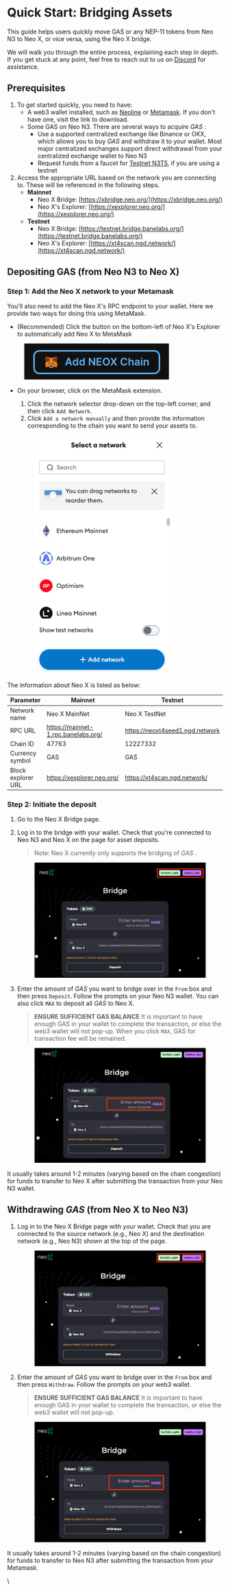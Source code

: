 # Quick Start: Bridging Assets

This guide helps users quickly move GAS or any NEP-11 tokens from Neo N3 to Neo X, or vice versa, using the Neo X bridge.

We will walk you through the entire process, explaining each step in depth. If you get stuck at any point, feel free to reach out to us on [Discord](https://discord.gg/neosmarteconomy) for assistance.

## Prerequisites

1. To get started quickly, you need to have:
   * A web3 wallet installed, such as [Neoline](https://neoline.io/en/) or [Metamask](https://metamask.io/download/). If you don't have one, visit the link to download.
   * Some GAS on Neo N3. There are several ways to acquire _GAS_ :
     * Use a supported centralized exchange like Binance or OKX, which allows you to buy _GAS_ and withdraw it to your wallet. Most major centralized exchanges support direct withdrawal from your centralized exchange wallet to Neo N3   &#x20;
     * Request funds from a faucet for [Testnet N3T5](https://n3t5wish.ngd.network/#/), if you are using a testnet
2. Access the appropriate URL based on the network you are connecting to. These will be referenced in the following steps.
   * **Mainnet**
     * Neo X Bridge: [https://xbridge.neo.org/](https://xbridge.neo.org/)
     * Neo X's Explorer: [https://xexplorer.neo.org/](https://xexplorer.neo.org/)
   * **Testnet**
     * Neo X Bridge: [https://testnet.bridge.banelabs.org/](https://testnet.bridge.banelabs.org/)
     * Neo X's Explorer: [https://xt4scan.ngd.network/](https://xt4scan.ngd.network/)

## Depositing GAS (from Neo N3 to Neo X)

### **Step 1: Add the Neo X network to your Metamask**

You'll also need to add the Neo X's RPC endpoint to your wallet. Here we provide two ways for doing this using MetaMask.

* (Recommended) Click the button on the bottom-left of Neo X's Explorer to automatically add Neo X to MetaMask   &#x20;

<div align="left">

<figure><img src="../.gitbook/assets/1714361607193 (1).png" alt="" width="338"><figcaption></figcaption></figure>

</div>

*   On your browser, click on the MetaMask extension.

    1. Click the network selector drop-down on the top-left corner, and then click `Add Network`.
    2. Click `Add a network manually` and then provide the information corresponding to the chain you want to send your assets to.

    <div align="left">

    <figure><img src="../.gitbook/assets/image (7).png" alt="" width="316"><figcaption></figcaption></figure>

    </div>

The information about Neo X is listed as below:

<table><thead><tr><th width="177">Parameter</th><th width="294">Mainnet</th><th>Testnet</th></tr></thead><tbody><tr><td>Network name</td><td>Neo X MainNet</td><td>Neo X TestNet</td></tr><tr><td>RPC URL</td><td><a href="https://mainnet-1.rpc.banelabs.org/">https://mainnet-1.rpc.banelabs.org/</a></td><td><a href="https://neoxt4seed1.ngd.network">https://neoxt4seed1.ngd.network</a></td></tr><tr><td>Chain ID</td><td>47763</td><td>12227332</td></tr><tr><td>Currency symbol</td><td>GAS</td><td>GAS</td></tr><tr><td>Block explorer URL</td><td><a href="https://xexplorer.neo.org/">https://xexplorer.neo.org/</a></td><td><a href="https://xt4scan.ngd.network/">https://xt4scan.ngd.network/</a></td></tr></tbody></table>

### **Step 2: Initiate the deposit**

1. Go to the Neo X Bridge page.
2.  Log in to the bridge with your wallet. Check that you're connected to Neo N3 and Neo X on the page for asset deposits.

    > Note: Neo X currently only supports the bridging of _GAS_ .

    <figure><img src="../.gitbook/assets/image.png" alt=""><figcaption></figcaption></figure>
3.  Enter the amount of _GAS_ you want to bridge over in the `From` box and then press `Deposit`. Follow the prompts on your Neo N3 wallet. You can also click `MAX` to deposit all _GAS_ to Neo X.

    > **ENSURE SUFFICIENT GAS BALANCE** It is important to have enough GAS in your wallet to complete the transaction, or else the web3 wallet will not pop-up. When you click `MAX`, GAS for transaction fee will be remained.

    <figure><img src="../.gitbook/assets/image (2).png" alt=""><figcaption></figcaption></figure>

It usually takes around 1-2 minutes (varying based on the chain congestion) for funds to transfer to Neo X after submitting the transaction from your Neo N3 wallet.

## Withdrawing _GAS_ (from Neo X to Neo N3)

1.  Log in to the Neo X Bridge page with your wallet. Check that you are connected to the source network (e.g., Neo X) and the destination network (e.g., Neo N3) shown at the top of the page.      &#x20;

    <figure><img src="../.gitbook/assets/image (4).png" alt=""><figcaption></figcaption></figure>
2.  Enter the amount of _GAS_ you want to bridge over in the `From` box and then press `Withdraw`. Follow the prompts on your web3 wallet.

    > **ENSURE SUFFICIENT GAS BALANCE** It is important to have enough GAS in your wallet to complete the transaction, or else the web3 wallet will not pop-up.

    <figure><img src="../.gitbook/assets/image (5).png" alt=""><figcaption></figcaption></figure>

It usually takes around 1-2 minutes (varying based on the chain congestion) for funds to transfer to Neo N3 after submitting the transaction from your Metamask.

\
